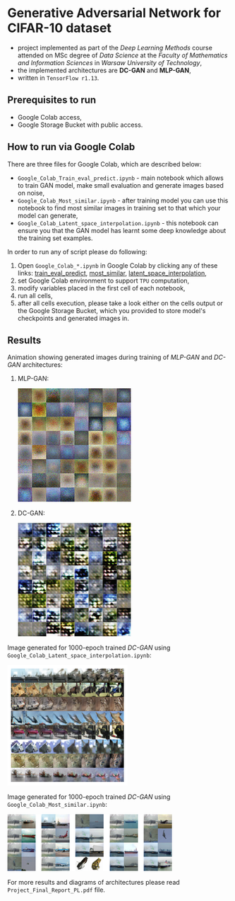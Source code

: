 Generative Adversarial Network for CIFAR-10 dataset 
==
* project implemented as part of the *Deep Learning Methods* course attended on MSc degree of *Data Science* at the *Faculty of Mathematics and Information Sciences* in *Warsaw University of Technology*,
* the implemented architectures are **DC-GAN** and **MLP-GAN**,
* written in `TensorFlow r1.13`.

Prerequisites to run
---
* Google Colab access,
* Google Storage Bucket with public access.

How to run via Google Colab
---
There are three files for Google Colab, which are described below:
* `Google_Colab_Train_eval_predict.ipynb` - main notebook which allows to train GAN model, make small evaluation and generate images based on noise,
* `Google_Colab_Most_similar.ipynb` - after training model you can use this notebook to find most similar images in training set to that which your model can generate,
* `Google_Colab_Latent_space_interpolation.ipynb` - this notebook can ensure you that the GAN model has learnt some deep knowledge about the training set examples.

In order to run any of script please do following:
1. Open `Google_Colab_*.ipynb` in Google Colab by clicking any of these links: [train_eval_predict](http://colab.research.google.com/github/VictorAtPL/CIFAR-10_GAN_Tensorflow/blob/master/Google_Colab_Train_eval_predict.ipynb),
[most_similar](http://colab.research.google.com/github/VictorAtPL/CIFAR-10_GAN_Tensorflow/blob/master/Google_Colab_Most_similar.ipynb), [latent_space_interpolation](http://colab.research.google.com/github/VictorAtPL/CIFAR-10_GAN_Tensorflow/blob/master/Google_Colab_Latent_space_interpolation.ipynb),
2. set Google Colab environment to support `TPU` computation,
3. modify variables placed in the first cell of each notebook,
4. run all cells,
5. after all cells execution, please take a look either on the cells output or the Google Storage Bucket, which you provided to store model's checkpoints and generated images in.

Results
---
Animation showing generated images during training of _MLP-GAN_ and _DC-GAN_ architectures:
1. MLP-GAN:
    
    ![Generated images during training for MLP-GAN](experiments_images/generated_images_mlpgan.gif)
    
2. DC-GAN:

    ![Generated images during training for DC-GAN](experiments_images/generated_images_dcgan.gif)

Image generated for 1000-epoch trained _DC-GAN_ using `Google_Colab_Latent_space_interpolation.ipynb`:
    
![Latent space showcase for 1000-epoch trained DC-GAN](experiments_images/interpolation.png)

Image generated for 1000-epoch trained _DC-GAN_ using `Google_Colab_Most_similar.ipynb`:

![Most similar images showcase for 1000-epoch trained DC-GAN](experiments_images/similar_images.png)


For more results and diagrams of architectures please read `Project_Final_Report_PL.pdf` file.